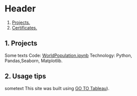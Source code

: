 # Header


1. [ Projects. ](#desc)
2. [ Certificates. ](#usage)

<a name="desc"></a>
## 1. Projects


Some texts
Code: [WorldPopulation.ipynb](https://github.com/HabibaAkl1/Habiba-s-Project/blob/main/WorldPopulation.ipynb)
Technology: Python, Pandas,Seaborn, Matplotlib.


<a name="usage"></a>
## 2. Usage tips

sometext
This site was built using [GO TO Tableau](https://public.tableau.com/app/profile/habiba.akl/viz/SalesDashboard_17141692655530/SalesDashboard?publish=yes&fbclid=IwZXh0bgNhZW0CMTAAAR3ttLk5yvT5L3YU5NVqmN0Wfe61UoTLXjYJO8_1L7dpu22q2c3VXHp3RU0_aem_AfhenYl5BhuyXZHo8MZH8-cVy2MXvV-XD1svR2RY2QXFI5vMokKdb9K7PouS91nR3cEJfQXKXlyZo6SWzrm-80dA)).
